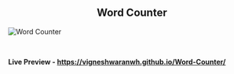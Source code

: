 <h2 align = "center">Word Counter</h2>

![Word Counter](https://user-images.githubusercontent.com/123082001/213867262-369d87a5-98d2-4da1-aea7-fcfc81d91777.png)

<br>

**Live Preview - https://vigneshwaranwh.github.io/Word-Counter/**
